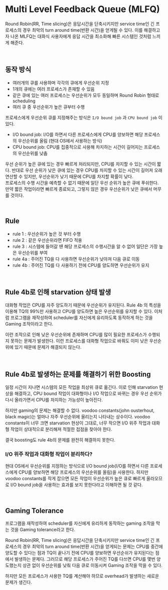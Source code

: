# Multi Level Feedback Queue (MLFQ)

Round Robin(RR, Time slicing)은 응답시간을 단축시키지만 service time인 긴 프로세스의 경우 최악의 turn around time(반환 시간)을 얻게될 수 있다.
이를 해결하고자 나온 MLFQ는 대화식 사용자에게 응답 시간을 최소화해 빠른 시스템인 것처럼 느끼게 해준다.

<br>

## 동작 방식

- 여러개의 큐를 사용하며 각각의 큐에게 우선순위 지정
- 1개의 큐에는 여러 프로세스가 존재할 수 있음
- 같은 큐에 있는 여러 프로세스는 우선순위가 모두 동일하며 Round Robin 형태로 scheduling
- 여러 큐 중 우선순위가 높은 큐부터 수행

프로세스에게 우선순위 큐를 지정해주는 방식은 ```I/O bound job``` 과 ```CPU bound job``` 이 있다.

- I/O bound job: I/O를 하면서 다른 프로세스에게 CPU를 양보하면 해당 프로세스의 우선순위를 올림 (현대 OS에서 사용하는 방식)
- CPU bound job: CPU를 집중적으로 사용해 차지하는 시간이 길어지는 프로세스의 우선순위를 낮춤

우선 순위가 높은 큐에 있는 경우 빠르게 처리되지만, CPU를 차지할 수 있는 시간이 짧다. 반대로 우선 순위가 낮은 큐에 있는 경우 CPU를 차지할 수 있는 시간이 길어져 오래 연산할 수 있지만, 우선순위가 낮기 때문에 CPU를 차지할 확률이 낮다.<br>
프로세스의 수행 시간을 예측할 수 없기 때문에 일단 우선 순위가 높은 큐에 푸쉬한다. 만약 짧은 작업이라면 빠르게 종료되고, 그렇지 않은 경우 우선순위가 낮은 큐에서 머무를 것이다.

<br>

## Rule

- rule 1 : 우선순위가 높은 것 부터 수행
- rule 2 : 같은 우선순위라면 FIFO 적용
- rule 3 : 시스템에 들어갈 떈 해당 프로세스의 수행시간을 알 수 없어 일단은 가장 높은 우선순위를 부여
- rule 4a : 주어진 TQ을 다 사용하면 우선순위가 낮아져 다음 큐로 이동
- rule 4b : 주어진 TQ를 다 사용하기 전에 CPU를 양도하면 우선순위가 유지

<br>

## Rule 4b로 인해 starvation 상태 발생

대화형 작업은 CPU를 자주 양도하기 때문에 우선순위가 유지된다.
Rule 4b 의 특성을 이용해 TQ의 99%만 사용하고 CPU를 양도하면 높은 우선순위를 유지할 수 있다.
이처럼 프로그램을 재작성하여 scheduler를 자신에게 유리하도록 동작하게 하는 것을 Gaming 조작이라고 한다.<br>

이런 조작으로 인해 낮은 우선순위에 존재하며 CPU를 많이 필요한 프로세스가 수행되지 못하는 문제가 발생한다. 이런 프로세스를 대화형 작업으로 바꿔도 이미 낮은 우선순위에 있기 때문에 문제가 해결되지 않는다.

<br>

## Rule 4b로 발생하는 문제를 해결하기 위한 Boosting

일정 시간이 지나면 시스템의 모든 작업을 최상위 큐로 옮긴다. 이로 인해 starvation 현상을 해결하고, CPU bound 작업이 대화형이나 I/O 작업으로 바뀌는 경우 우선 순위가 다시 올라가면서 CPU를 차지하는 가능성이 높아진다.<br>

하지만 gaming의 문제는 해결할 수 없다. voodoo constants(john ousterhout, black magic)는 얼마나 자주 우선순위에 올리는지 나타내는 상수이다. voodoo constants이 너무 크면 starvation 현상이 그대로, 너무 작으면 I/O 위주 작업과 대화형 작업이 상대적으로 분리해져 적절한 접점을 찾아야 한다.<br>

결국 boosting도 rule 4b의 문제를 완전히 해결하지 못한다.

### I/O 위주 작업과 대화형 작업이 분리하다?

현대 OS에서 우선순위를 지정하는 방식으로 I/O bound job(I/O를 하면서 다른 프로세스에게 CPU를 양보하면 해당 프로세스의 우선순위를 올림)을 사용한다. 하지만 voodoo constants를 작게 잡으면 모든 작업이 우선순위가 높은 큐로 빠르게 올라오므로 I/O bound job을 사용하는 효과를 보지 못한다라고 이해하면 될 것 같다.

<br>

## Gaming Tolerance

프로그램을 재작성하여 scheduler를 자신에게 유리하게 동작하는 gaming 조작을 막는 것을 Gaming tolerance라고 한다.<br>

Round Robin(RR, Time slicing)은 응답시간을 단축시키지만 service time인 긴 프로세스의 경우 최악의 turn around time(반환 시간)을 얻게되는 문제는 CPU를 중간에 양도할 수 있다는 점과 TQ이 끝나기 전에 CPU를 양보하면 우선순쉬가 유지된다는 점에서 발생하는 문제다. 그러므로 해당 프로세스가 주어진 TQ를 다쓰면 CPU를 몇번 양도했는지 상관 없이 우선순위를 낮춰 다음 큐로 이동시켜 Gaming 조작을 막을 수 있다.<br>

하지만 모든 프로세스가 사용한 TQ를 계산해야 하므로 overhead가 발생하는 새로운 문제가 생긴다. 

